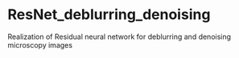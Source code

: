# ResNet_deblurring_denoising
Realization of Residual neural network for deblurring and denoising microscopy images
